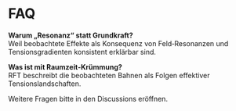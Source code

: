 # FAQ

**Warum „Resonanz“ statt Grundkraft?**  
Weil beobachtete Effekte als Konsequenz von Feld‑Resonanzen und Tensionsgradienten konsistent erklärbar sind.

**Was ist mit Raumzeit‑Krümmung?**  
RFT beschreibt die beobachteten Bahnen als Folgen effektiver Tensionslandschaften.

Weitere Fragen bitte in den Discussions eröffnen.
